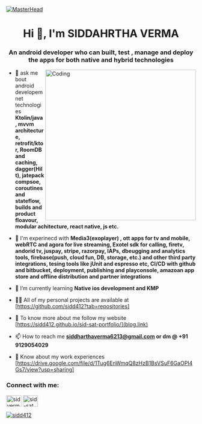 [![MasterHead](https://blogger.googleusercontent.com/img/b/R29vZ2xl/AVvXsEiv3CjuEunEpPuvrsKEV0f7R_OSPonuZnDUi97Hrz68T9xKpsUHRoFaivipPxNQ6QT3BIHVxtSH85xurEqxSnC1S7rQklKL8vKj40E2xgFWE9ylhjZDHbWoie3Evgl_WjnG2nQ1UxFVs9lg3IAMIv_CHCsuesUuCW_BMddUXU4JErFXLn9Twcy2tKKfHA/s1600/Android-JetpackCompose1.2-Header.png)](https://www.linkedin.com/in/sid-sat/)

<h1 align="center">Hi 👋, I'm SIDDAHRTHA VERMA</h1>
<h3 align="center">An android developer who can built, test , manage and deploy the apps for both native and hybrid technologies</h3>
<img align="right" alt="Coding" width="400" src="https://www.techbabble.zone/content/images/2021/07/46207-programmer-1.gif">


- 💬 ask me bout android developemnet technologies **Ktolin/java, mvvm architecture, retrofit/ktor, RoomDB and caching, dagger(Hilt), jatepack compsoe, coroutines and stateflow, builds and product floavour, modular achitecture,  react native, js etc.**

- 💬 I'm experinecd with **Media3(exoplayer) , ott apps for tv and mobile, webRTC and agora for live streaming, Exotel sdk for calling, firetv, andorid tv, juspay, stripe, razorpay, IAPs, dbeugging and analytics tools, firebase(push, cloud fun, DB, storage, etc.) and other third party integrations, tesing tools like jUnit and espresso etc, CI/CD with github and bitbucket, deployment, publishing and playconsole, amazoan app store and offline distribution and partner integrations**

- 🌱 I’m currently learning **Native ios development and KMP**

- 👨‍💻 All of my personal projects are available at [https://github.com/sidd412?tab=repositories]

- 📝 To know more about me follow my website [https://sidd412.github.io/sid-sat-portfolio/](blog.link)

- 📫 How to reach me **siddharthaverma6213@gmail.com or dm @ +91 9129054029**

- 📄 Know about my work experiences [https://drive.google.com/file/d/1Tug6EnWmqQ8zHzB1BsVSuF6GaOPI4Gs7/view?usp=sharing]

<h3 align="left">Connect with me:</h3>
<p align="left">
<a href="https://github.com/sidd412" target="blank"><img align="center" src="https://raw.githubusercontent.com/rahuldkjain/github-profile-readme-generator/master/src/images/icons/Social/github.svg" alt="sidverma9129054" height="30" width="40" /></a>
<a href="https://linkedin.com/in/sid-sat" target="blank"><img align="center" src="https://raw.githubusercontent.com/rahuldkjain/github-profile-readme-generator/master/src/images/icons/Social/linked-in-alt.svg" alt="sid-sat" height="30" width="40" /></a>
</p>


<p align="left"> <a href="https://github.com/ryo-ma/github-profile-trophy"><img src="https://github-profile-trophy.vercel.app/?username=sidd412" alt="sidd412" /></a> </p>
